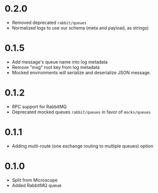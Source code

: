 # 0.2.0
* Removed deprecated `rabbit/queues`
* Normalized logs to use our schema (meta and payload, as strings)

# 0.1.5
* Add message's queue name into log metadata
* Remove "msg" root key from log metadata
* Mocked environments will serialize and deserialize JSON message.

# 0.1.2
* RPC support for RabbitMQ
* Deprecated mocked queues `rabbit/queues` in favor of `mocks/queues`

# 0.1.1
* Adding multi-route (one exchange routing to multiple queues) option

# 0.1.0
* Split from Microscope
* Added RabbitMQ queue
